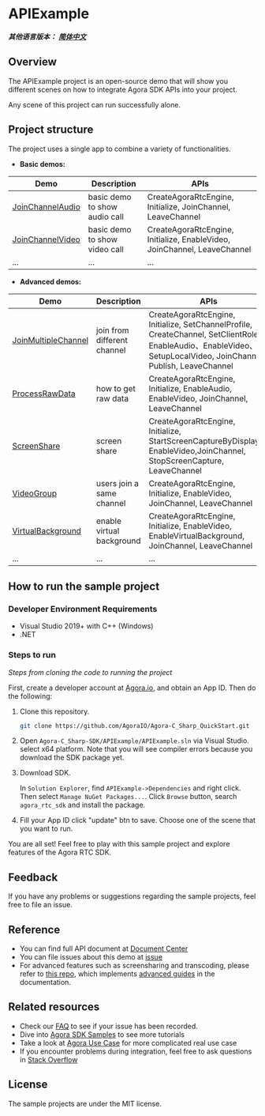 # APIExample

*__其他语言版本：__  [__简体中文__](README.zh.md)*

## Overview

The APIExample project is an open-source demo that will show you different scenes on how to integrate Agora SDK APIs into your project.

Any scene of this project can run successfully alone.


## Project structure

The project uses a single app to combine a variety of functionalities.

* **Basic demos:**

| Demo                                     | Description                            | APIs                                                                     |
| ---------------------------------------- | -------------------------------------- | ------------------------------------------------------------------------ |
| [JoinChannelAudio][JoinChannelAudioLink] | basic demo to show audio call          | CreateAgoraRtcEngine, Initialize, JoinChannel, LeaveChannel              |
| [JoinChannelVideo][JoinChannelVideoLink] | basic demo to show video call          | CreateAgoraRtcEngine, Initialize, EnableVideo, JoinChannel, LeaveChannel |
| ...                                      | ...                                    | ...                                                                      |

* **Advanced demos:**

| Demo                                           | Description                      | APIs                                                                     |
| ---------------------------------------------- | -------------------------------- | ------------------------------------------------------------------------ |
| [JoinMultipleChannel][JoinMultipleChannelLink] | join from different channel      | CreateAgoraRtcEngine, Initialize, SetChannelProfile, CreateChannel, SetClientRole, EnableAudio、EnableVideo、SetupLocalVideo, JoinChannel, Publish, LeaveChannel |
| [ProcessRawData][ProcessRawDataLink]           | how to get raw data              | CreateAgoraRtcEngine, Initialize, EnableAudio, EnableVideo, JoinChannel, LeaveChannel |
| [ScreenShare][ScreenShareLink]                 | screen share                     | CreateAgoraRtcEngine, Initialize, StartScreenCaptureByDisplayId, EnableVideo,JoinChannel, StopScreenCapture, LeaveChannel |
| [VideoGroup][VideoGroupLink]                   | users join a same channel        | CreateAgoraRtcEngine, Initialize, EnableVideo, JoinChannel, LeaveChannel |
| [VirtualBackground][VirtualBackgroundLink]     | enable virtual background        | CreateAgoraRtcEngine, Initialize, EnableVideo, EnableVirtualBackground, JoinChannel, LeaveChannel |
| ...                                            | ...                              | ...                                                                      |

## How to run the sample project

### Developer Environment Requirements

- Visual Studio 2019+ with C++ (Windows)
- .NET

### Steps to run

*Steps from cloning the code to running the project*

First, create a developer account at [Agora.io](https://dashboard.agora.io/signin/), and obtain an App ID. Then do the following:

1. Clone this repository.

	```bash
	git clone https://github.com/AgoraIO/Agora-C_Sharp_QuickStart.git

	```
	
2. Open `Agora-C_Sharp-SDK/APIExample/APIExample.sln` via Visual Studio. select x64 platform. 
Note that you will see compiler errors because you download the SDK package yet.

3. Download SDK.

    In `Solution Explorer`, find `APIExample->Dependencies` and right click. Then select `Manage NuGet Packages...`. Click `Browse` button, search `agora_rtc_sdk` and install the package.

4.  Fill your App ID click "update" btn to save. Choose one of the scene that you want to run.

You are all set! Feel free to play with this sample project and explore features of the Agora RTC SDK.

## Feedback

If you have any problems or suggestions regarding the sample projects, feel free to file an issue.

## Reference

- You can find full API document at [Document Center](https://docs.agora.io/en/Video/API%20Reference/unity/index.html)
- You can file issues about this demo at [issue](https://github.com/AgoraIO/Voice-Call-for-Mobile-Gaming/issues)
- For advanced features such as screensharing and transcoding, please refer to [this repo](https://bit.ly/2RRP5tK), which implements [advanced guides](https://docs.agora.io/en/Interactive%20Broadcast/media_relay_unity?platform=Unity) in the documentation.

## Related resources

- Check our [FAQ](https://docs.agora.io/en/faq) to see if your issue has been recorded.
- Dive into [Agora SDK Samples](https://github.com/AgoraIO) to see more tutorials
- Take a look at [Agora Use Case](https://github.com/AgoraIO-usecase) for more complicated real use case
- If you encounter problems during integration, feel free to ask questions in [Stack Overflow](https://stackoverflow.com/questions/tagged/agora.io)

## License
The sample projects are under the MIT license.

[JoinChannelAudioLink]:./APIExample/src/Basic/JoinChannelAudio/JoinChannelAudio.cs
[JoinChannelVideoLink]:./APIExample/src/Basic/JoinChannelVideo/JoinChannelVideo.cs
[JoinMultipleChannelLink]:./APIExample/src/Advanced/JoinMultipleChannel/JoinMultipleChannel.cs
[ProcessRawDataLink]:./APIExample/src/Advanced/ProcessRawData/ProcessRawData.cs
[ScreenShareLink]:./APIExample/src/Advanced/ScreenShare/ScreenShare.cs
[VideoGroupLink]:./APIExample/src/Advanced/VideoGroup/VideoGroup.cs
[VirtualBackgroundLink]:./APIExample/src/Advanced/VirtualBackground/VirtualBackground.cs
